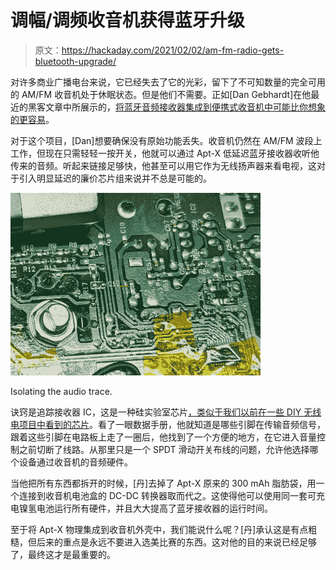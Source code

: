 # 调幅/调频收音机获得蓝牙升级

> 原文：<https://hackaday.com/2021/02/02/am-fm-radio-gets-bluetooth-upgrade/>

对许多商业广播电台来说，它已经失去了它的光彩，留下了不可知数量的完全可用的 AM/FM 收音机处于休眠状态。但是他们不需要。正如[Dan Gebhardt]在他最近的黑客文章中所展示的，[将蓝牙音频接收器集成到便携式收音机中可能比你想象的更容易](http://thermal.blue/2020/12/23/adding-bluetooth-apt-x-low-latency-to-am-fm-radio.html)。

对于这个项目，[Dan]想要确保没有原始功能丢失。收音机仍然在 AM/FM 波段上工作，但现在只需轻轻一按开关，他就可以通过 Apt-X 低延迟蓝牙接收器收听他传来的音频。听起来链接足够快，他甚至可以用它作为无线扬声器来看电视，这对于引入明显延迟的廉价芯片组来说并不总是可能的。

[![](img/d6ea1aa4025c106b005e05de5856ebf5.png)](https://hackaday.com/wp-content/uploads/2021/01/btboom_detail.jpg)

Isolating the audio trace.

诀窍是追踪接收器 IC，这是一种硅实验室芯片[，类似于我们以前在一些 DIY 无线电项目中看到的芯片](https://hackaday.com/2020/02/12/all-band-radio-uses-arduino-and-si4730/)。看了一眼数据手册，他就知道是哪些引脚在传输音频信号，跟着这些引脚在电路板上走了一圈后，他找到了一个方便的地方，在它进入音量控制之前切断了线路。从那里只是一个 SPDT 滑动开关布线的问题，允许他选择哪个设备通过收音机的音频硬件。

当他把所有东西都拆开的时候，[丹]去掉了 Apt-X 原来的 300 mAh 脂肪袋，用一个连接到收音机电池盒的 DC-DC 转换器取而代之。这使得他可以使用同一套可充电镍氢电池运行所有硬件，并且大大提高了蓝牙接收器的运行时间。

至于将 Apt-X 物理集成到收音机外壳中，我们能说什么呢？[丹]承认这是有点粗糙，但后来的重点是永远不要进入选美比赛的东西。这对他的目的来说已经足够了，最终这才是最重要的。